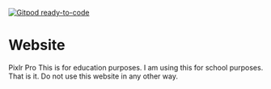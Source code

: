 [![Gitpod ready-to-code](https://img.shields.io/badge/Gitpod-ready--to--code-blue?logo=gitpod)](https://gitpod.io/#https://github.com/RohanInNJ/Website)

# Website
Pixlr Pro
This is for education purposes. I am using this for school purposes. That is it. Do not use this website in any other way.
